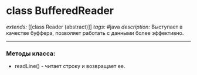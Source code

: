 # class BufferedReader
*extends:* [[class Reader (abstract)]]
*tags:* #java
*description:* Выступает в качестве буффера, позволяет работать с данными более эффективно.

---
### Методы класса:
- readLine() - читает строку и возвращает ее.
